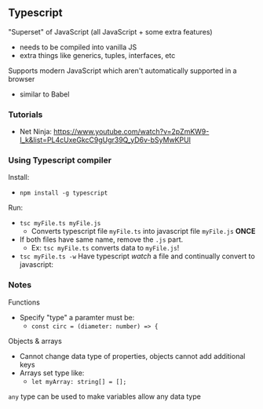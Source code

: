 ## Typescript

"Superset" of JavaScript (all JavaScript + some extra features)

-   needs to be compiled into vanilla JS
-   extra things like generics, tuples, interfaces, etc

Supports modern JavaScript which aren't automatically supported in a browser

-   similar to Babel

### Tutorials

-   Net Ninja: https://www.youtube.com/watch?v=2pZmKW9-I_k&list=PL4cUxeGkcC9gUgr39Q_yD6v-bSyMwKPUI

### Using Typescript compiler

Install:

-   `npm install -g typescript`

Run:

-   `tsc myFile.ts myFile.js`
    -   Converts typescript file `myFile.ts` into javascript file `myFile.js` **ONCE**
-   If both files have same name, remove the `.js` part.
    -   Ex: `tsc myFile.ts` converts data to `myFile.js`!
-   `tsc myFile.ts -w` Have typescript _watch_ a file and continually convert to javascript:

### Notes

Functions

-   Specify "type" a paramter must be:
    -   `const circ = (diameter: number) => {`

Objects & arrays

-   Cannot change data type of properties, objects cannot add additional keys
-   Arrays set type like:
    -   `let myArray: string[] = [];`

`any` type can be used to make variables allow any data type
